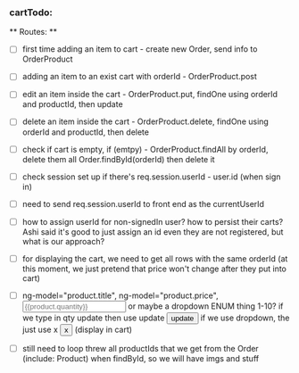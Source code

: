 ### cartTodo:

** Routes: **
- [ ] first time adding an item to cart - create new Order, send info to OrderProduct
- [ ] adding an item to an exist cart with orderId - OrderProduct.post
- [ ] edit an item inside the cart - OrderProduct.put, findOne using orderId and productId, then update
- [ ] delete an item inside the cart - OrderProduct.delete, findOne using orderId and productId, then delete
- [ ] check if cart is empty, if (emtpy) - OrderProduct.findAll by orderId, delete them all Order.findById(orderId) then delete it
- [ ] check session set up if there's req.session.userId - user.id (when sign in)
- [ ] need to send req.session.userId to front end as the currentUserId
- [ ] how to assign userId for non-signedIn user? how to persist their carts?  
Ashi said it's good to just assign an id even they are not registered, but what is our approach?

- [ ] for displaying the cart, we need to get all rows with the same orderId
(at this moment, we just pretend that price won't change after they put into cart)

- [ ] ng-model="product.title", ng-model="product.price", <input ng-model="product.quantity" placeholder={{product.quantity}} />
or maybe a dropdown ENUM thing 1-10?
if we type in qty update then use update <button ng-submit="updateItem(product)">update</button>
if we use dropdown, the just use x <button class="glyphicon glyphicon-remove">x</button>
(display in cart)
- [ ] still need to loop threw all productIds that we get from the Order (include: Product) when findById, so we will have imgs and stuff
